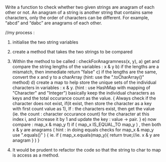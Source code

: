 Write a function to check whether two given strings are anagram of each other or not. An anagram of a string is another string that contains same characters, only the order of characters can be different.  For example, “abcd” and “dabc” are anagrams of each other.




//my process :

1. initialise the two string variables

2. create a method that takes the two strings to be compared

3. Within the method to be called : checkForAnagramness(x, y),
   a) get and compare the string lengths of the variables : x & y
	 b) if the lengths are a mismatch, then immediate return "false"
	 c) if the lengths are the same, convert the x and y to a charArray
	    (hint: use the ".toCharArray()" method)
	 d) create a map to help store the unique sets of the individual
	 characters in variables : x & y.
	    (hint : use HashMap with mapping of "Character" and "Integer")
			basically keep the individual characters as keys and the total
			occurance count as the value.
			{ Always check if the character does not exist, if(it exist, then store
				the character as a key with first count value as 1),
			If : the characters exist, then get the value (ie. the count : character occurance count) for the character
		at this index i, and increase it by 1 and update the key : value -> pair. }
	 e) now compare : map_x & map_y
	 f) if ( map_x  IS_EQUAL_TO map_y ) , then both x & y are anagrams
	 ( hint : in doing equals checks for map_x & map_y use ".equals()" )
	 {  ie. if ( map_x.equals(map_y){ return true;//ie. x & y are anagram } )  }

4. It would be prudent to refactor the code so that the string to char to map
is access as a method.
